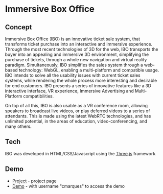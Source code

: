 # Immersive Box Office

## Concept
Immersive Box Office (IBO) is an innovative ticket sale system, that transforms ticket purchase into an interactive and immersive experience. Through the most recent technologies of 3D for the web, IBO transports the buyer into an appealing and immersive 3D environment, simplifying the purchase of tickets, through a whole new navigation and virtual reality paradigm. Simultaneously, IBO simplifies the sales system through a web-based technology: WebGL, enabling a multi-platform and compatible usage. IBO intends to solve all the usability issues with current ticket sales systems, while rendering the whole process more interesting and desirable for end customers. IBO presents a series of innovative features like a 3D interactive interface, VR experience, Immersive Advertising and Multi-Platform compatibilities. 

On top of all this, IBO is also usable as a VR conference room, allowing speakers to broadcast live videos, or play deferred videos to a series of attendants. This is made using the latest WebRTC technologies, and has unlimited potential, in the areas of education, video-conferencing, and many others.

## Tech
IBO was developed in HTML/CSS/Javascript using the [Three.js](https://threejs.org/) framework.

## Demo 
* [Project](https://pushvfx.com/projects/58c288f17fe73c08b426e1b9) - project page
* [Demo](https://pushvfx.com:1409/pushserver/ftp/projects/ibo/) - with username "cmarques" to access the demo
